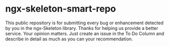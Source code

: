 # ngx-skeleton-smart-repo
This public repository is for submitting every bug or enhancement detected by you in the ngx-Skeleton library. Thanks for helping us provide a better service. Your opinion matters.
Just create an issue in the To Do Column and describe in detail as much as you can your recommendation.
